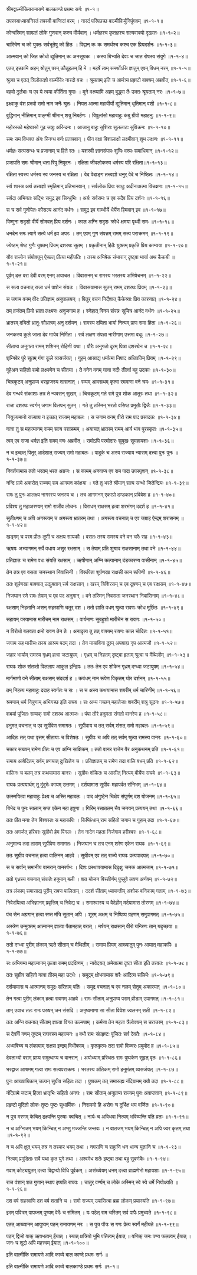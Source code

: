 श्रीमद्वाल्मीकियरामायणे बालकाण्डे प्रथमः सर्गः ॥१-१॥

तपस्स्वाध्यायनिरतं तपस्वी वाग्विदां वरम् ।
नारदं परिपप्रच्छ वाल्मीकिर्मुनिपुंगवम् ॥१-१-१॥

कोन्वस्मिन् साम्प्रतं लोके गुणवान् कश्च वीर्यवान् ।
धर्मज्ञश्च कृतज्ञश्च सत्यवाक्यो दृढव्रतः ॥१-१-२॥

चारित्रेण च को युक्तः सर्वभूतेषु को हितः ।
विद्वान् कः कः समर्थश्च कश्च एक प्रियदर्शनः ॥१-१-३॥

आत्मवान् को जित क्रोधो द्युतिमान् कः अनसूयकः ।
कस्य बिभ्यति देवाः च जात रोषस्य संयुगे ॥१-१-४॥

एतत् इच्छामि अहम् श्रोतुम् परम् कौतूहलम् हि मे ।
महर्षे त्वम् समर्थोऽसि ज्ञातुम् एवम् विधम् नरम् ॥१-१-५॥

श्रुत्वा च एतत् त्रिलोकज्ञो वाल्मीकेः नारदो वचः ।
श्रूयताम् इति च आमंत्र्य प्रहृष्टो वाक्यम् अब्रवीत् ॥१-१-६॥

बहवो दुर्लभाः च एव ये त्वया कीर्तिता गुणाः ।
मुने वक्ष्ष्यामि अहम् बुद्ध्वा तैः उक्तः श्रूयताम् नरः ॥१-१-७॥

इक्ष्वाकु वंश प्रभवो रामो नाम जनैः श्रुतः ।
नियत आत्मा महावीर्यो द्युतिमान् धृतिमान् वशी ॥१-१-८॥

बुद्धिमान् नीतिमान् वाङ्ग्मी श्रीमान् शत्रु निबर्हणः ।
विपुलांसो महाबाहुः कंबु ग्रीवो महाहनुः ॥१-१-९॥

महोरस्को महेष्वासो गूढ जत्रुः अरिन्दमः ।
आजानु बाहुः सुशिराः सुललाटः सुविक्रमः ॥१-१-१०॥

समः सम विभक्त अंगः स्निग्ध वर्णः प्रतापवान् ।
पीन वक्षा विशालाक्षो लक्ष्मीवान् शुभ लक्षणः ॥१-१-११॥

धर्मज्ञः सत्यसन्धः च प्रजानाम् च हिते रतः ।
यशस्वी ज्ञानसंपन्नः शुचिः वश्यः समाधिमान् ॥१-१-१२॥

प्रजापति समः श्रीमान् धता रिपु निषूदनः ।
रक्षिता जीवलोकस्य धर्मस्य परि रक्षिता॥१-१-१३॥

रक्षिता स्वस्य धर्मस्य स्व जनस्य च रक्षिता ।
वेद वेदाङ्ग तत्त्वज्ञो धनुर् वेदे च निष्ठितः ॥१-१-१४॥

सर्व शास्त्र अर्थ तत्त्वज्ञो स्मृतिमान् प्रतिभानवान् ।
सर्वलोक प्रियः साधुः अदीनाअत्मा विचक्षणः ॥१-१-१५॥

सर्वदा अभिगतः सद्भिः समुद्र इव सिन्धुभिः ।
अर्यः सर्वसमः च एव सदैव प्रिय दर्शनः ॥१-१-१६॥

स च सर्व गुणोपेतः कौसल्य आनंद वर्धनः ।
समुद्र इव गाम्भीर्ये धैर्येण हिमवान् इव ॥१-१-१७॥

विष्णुना सदृशो वीर्ये सोमवत् प्रिय दर्शनः ।
काल अग्नि सदृशः क्रोधे क्षमया पृथ्वी समः ॥१-१-१८॥

धनदेन समः त्यागे सत्ये धर्म इव अपरः ।
तम् एवम् गुण संपन्नम् रामम् सत्य पराक्रमम् ॥१-१-१९॥

ज्येष्टम् श्रेष्ट गुणैः युक्तम् प्रियम् दशरथः सुतम् ।
प्रकृतीनाम् हितैः युक्तम् प्रकृति प्रिय काम्यया ॥१-१-२०॥

यौव राज्येन संयोक्तुम् ऐच्छत् प्रीत्या महीपतिः ।
तस्य अभिषेक संभारान् दृष्ट्वा भार्या अथ कैकयी ॥१-१-२१॥

पूर्वम् दत्त वरा देवी वरम् एनम् अयाचत ।
विवासनम् च रामस्य भरतस्य अभिषेचनम् ॥१-१-२२॥

स सत्य वचनात् राजा धर्म पाशेन संयतः ।
विवासयामास सुतम् रामम् दशरथः प्रियम् ॥१-१-२३॥

स जगाम वनम् वीरः प्रतिज्ञाम् अनुपालयन् ।
पितुर् वचन निर्देशात् कैकेय्याः प्रिय कारणात् ॥१-१-२४॥

तम् व्रजंतम् प्रियो भ्राता लक्ष्मणः अनुजगाम ह ।
स्नेहात् विनय संपन्नः सुमित्र आनंद वर्धनः ॥१-१-२५॥

भ्रातरम् दयितो भ्रातुः सौभ्रात्रम् अनु दर्शयन् ।
रामस्य दयिता भार्या नित्यम् प्राण समा हिता ॥१-१-२६॥

जनकस्य कुले जाता देव मायेव निर्मिता ।
सर्व लक्षण संपन्ना नारीणाम् उत्तमा वधूः ॥१-१-२७॥

सीताप्य अनुगता रामम् शशिनम् रोहिणी यथा ।
पौरैः अनुगतो दूरम् पित्रा दशरथेन च ॥१-१-२८॥

शृन्गिबेर पुरे सूतम् गंगा कूले व्यसर्जयत् ।
गुहम् आसाद्य धर्मात्मा निषाद अधिपतिम् प्रियम् ॥१-१-२९॥

गुहेअन सहितो रामो लक्ष्मणेन च सीतया ।
ते वनेन वनम् गत्वा नदीः तीर्त्वा बहु उदकाः ॥१-१-३०॥

चित्रकूटम् अनुप्राप्य भरद्वाजस्य शासनात् ।
रम्यम् आवसथम् कृत्वा रममाणा वने त्रयः ॥१-१-३१॥

देव गन्धर्व संकाशाः तत्र ते न्यवसन् सुखम् ।
चित्रकूटम् गते रामे पुत्र शोक आतुरः तथा ॥१-१-३२॥

राजा दशरथः स्वर्गम् जगाम विलपन् सुतम् ।
गते तु तस्मिन् भरतो वसिष्ठ प्रमुखैः द्विजैः ॥१-१-३३॥

नियुज्यमानो राज्याय न इच्छत् राज्यम् महाबलः ।
स जगाम वनम् वीरो राम पाद प्रसादकः ॥१-१-३४॥

गत्वा तु स महात्मानम् रामम् सत्य पराक्रमम् ।
अयाचत् भ्रातरम् रामम् आर्य भाव पुरस्कृतः ॥१-१-३५॥

त्वम् एव राजा धर्मज्ञ इति रामम् वचः अब्रवीत् ।
रामोऽपि परमोदारः सुमुखः सुमहायशाः ॥१-१-३६॥

न च इच्छत् पितुर् आदेशात् राज्यम् रामो महाबलः ।
पादुके च अस्य राज्याय न्यासम् दत्त्वा पुनः पुनः ॥१-१-३७॥

निवर्तयामास ततो भरतम् भरत अग्रजः ।
स कामम् अनवाप्य एव राम पादा उपस्पृशन् ॥१-१-३८॥

नन्दि ग्रामे अकरोत् राज्यम् राम आगमन कांक्षया ।
गते तु भरते श्रीमान् सत्य सन्धो जितेन्द्रियः ॥१-१-३९॥

रामः तु पुनः आलक्ष्य नागरस्य जनस्य च ।
तत्र आगमनम् एकाग्रो दण्डकान् प्रविवेश ह ॥१-१-४०॥

प्रविश्य तु महाअरण्यम् रामो राजीव लोचनः ।
विराधम् राक्षसम् हत्वा शरभंगम् ददर्श ह ॥१-१-४१॥

सुतीक्ष्णम् च अपि अगस्त्यम् च अगस्त्य भ्रातरम् तथा ।
अगस्त्य वचनात् च एव जग्राह ऐन्द्रम् शरासनम् ॥१-१-४२॥

खड्गम् च परम प्रीतः तूणी च अक्षय सायकौ ।
वसतः तस्य रामस्य वने वन चरैः सह ॥१-१-४३॥

ऋषयः अभ्यागमन् सर्वे वधाय असुर रक्षसाम् ।
स तेषाम् प्रति शुश्राव राक्षसानाम् तथा वने ॥१-१-४४॥

प्रतिज्ञातः च रामेण वधः संयति रक्षसाम् ।
ऋषीणाम् अग्नि कल्पानाम् दंडकारण्य वासीनाम् ॥१-१-४५॥

तेन तत्र एव वसता जनस्थान निवासिनी ।
विरूपिता शूर्पणखा राक्षसी काम रूपिणी ॥१-१-४६॥

ततः शूर्पणखा वाक्यात् उद्युक्तान् सर्व राक्षसान् ।
खरम् त्रिशिरसम् च एव दूषणम् च एव राक्षसम् ॥१-१-४७॥

निजघान रणे रामः तेषाम् च एव पद अनुगान् ।
वने तस्मिन् निवसता जनस्थान निवासिनाम् ॥१-१-४८॥

रक्षसाम् निहतानि असन् सहस्राणि चतुर् दश ।
ततो ज्ञाति वधम् श्रुत्वा रावणः क्रोध मूर्छितः ॥१-१-४९॥

सहायम् वरयामास मारीचम् नाम राक्षसम् ।
वार्यमाणः सुबहुशो मारीचेन स रावणः ॥१-१-५०॥

न विरोधो बलवता क्षमो रावण तेन ते ।
अनादृत्य तु तत् वाक्यम् रावणः काल चोदितः ॥१-१-५१॥

जगाम सह मारीचः तस्य आश्रम पदम् तदा ।
तेन मायाविना दूरम् अपवाह्य नृप आत्मजौ ॥१-१-५२॥

जहार भार्याम् रामस्य गृध्रम् हत्वा जटायुषम् ।
गृध्रम् च निहतम् दृष्ट्वा हृताम् श्रुत्वा च मैथिलीम् ॥१-१-५३॥

राघवः शोक संतप्तो विललाप आकुल इन्द्रियः ।
ततः तेन एव शोकेन गृध्रम् दग्ध्वा जटायुषम् ॥१-१-५४॥

मार्गमाणो वने सीताम् राक्षसम् संददर्श ह ।
कबंधम् नाम रूपेण विकृतम् घोर दर्शनम् ॥१-१-५५॥

तम् निहत्य महाबाहुः ददाह स्वर्गतः च सः ।
स च अस्य कथयामास शबरीम् धर्म चारिणीम् ॥१-१-५६॥

श्रमणाम् धर्म निपुणाम् अभिगच्छ इति राघव ।
सः अभ्य गच्छन् महातेजाः शबरीम् शत्रु सूदनः ॥१-१-५७॥

शबर्या पूजितः सम्यक् रामो दशरथ आत्मजः ।
पंपा तीरे हनुमता संगतो वानरेण ह ॥१-१-५८॥

हनुमत् वचनात् च एव सुग्रीवेण समागतः ।
सुग्रीवाय च तत् सर्वम् शंसत् रामो महाबलः ॥१-१-५९॥

आदितः तत् यथा वृत्तम् सीतायाः च विशेषतः ।
सुग्रीवः च अपि तत् सर्वम् श्रुत्वा रामस्य वानरः ॥१-१-६०॥

चकार सख्यम् रामेण प्रीतः च एव अग्नि साक्षिकम् ।
ततो वानर राजेन वैर अनुकथनम् प्रति ॥१-१-६१॥

रामाय आवेदितम् सर्वम् प्रणयात् दुःखितेन च ।
प्रतिज्ञातम् च रामेण तदा वालि वधम् प्रति ॥१-१-६२॥

वालिनः च बलम् तत्र कथयामास वानरः ।
सुग्रीवः शंकितः च आसीत् नित्यम् वीर्येण राघवे ॥१-१-६३॥

राघवः प्रत्ययार्थम् तु दुंदुभेः कायम् उत्तमम् ।
दर्शयामास सुग्रीवः महापर्वत संनिभम् ॥१-१-६४॥

उत्स्मयित्वा महाबाहुः प्रेक्ष्य च अस्ति महाबलः ।
पाद अंगुष्टेन चिक्षेप संपूर्णम् दश योजनम् ॥१-१-६५॥

बिभेद च पुनः सालान् सप्त एकेन महा इषुणा ।
गिरिम् रसातलम् चैव जनयन् प्रत्ययम् तथा ॥१-१-६६॥

ततः प्रीत मनाः तेन विश्वस्तः स महाकपिः ।
किष्किंधाम् राम सहितो जगाम च गुहाम् तदा ॥१-१-६७॥

ततः अगर्जत् हरिवरः सुग्रीवो हेम पिंगलः ।
तेन नादेन महता निर्जगाम हरीश्वरः ॥१-१-६८॥

अनुमान्य तदा ताराम् सुग्रीवेण समागतः ।
निजघान च तत्र एनम् शरेण एकेन राघवः ॥१-१-६९॥

ततः सुग्रीव वचनात् हत्वा वालिनम् आहवे ।
सुग्रीवम् एव तत् राज्ये राघवः प्रत्यपादयत् ॥१-१-७०॥

स च सर्वान् समानीय वानरान् वानरर्षभः ।
दिशः प्रस्थापयामास दिदृक्षुः जनक आत्मजाम् ॥१-१-७१॥

ततो गृध्रस्य वचनात् संपातेः हनुमान् बली ।
शत योजन विस्तीर्णम् पुप्लुवे लवण अर्णवम् ॥१-१-७२॥

तत्र लंकाम् समासाद्य पुरीम् रावण पालिताम् ।
ददर्श सीताम् ध्यायन्तीम् अशोक वनिकाम् गताम् ॥१-१-७३॥

निवेदयित्वा अभिज्ञानम् प्रवृत्तिम् च निवेद्य च ।
समाश्वास्य च वैदेहीम् मर्दयामास तोरणम् ॥१-१-७४॥

पंच सेन अग्रगान् हत्वा सप्त मंत्रि सुतान् अपि ।
शूरम् अक्षम् च निष्पिष्य ग्रहणम् समुपागमत् ॥१-१-७५॥

अस्त्रेण उन्मुक्तम् आत्मानम् ज्ञात्वा पैतामहात् वरात् ।
मर्षयन् राक्षसान् वीरो यन्त्रिणः तान् यदृच्छया ॥१-१-७६॥

ततो दग्ध्वा पुरीम् लंकाम् ऋते सीताम् च मैथिलीम् ।
रामाय प्रियम् आख्यातुम् पुनः आयात् महाकपिः ॥१-१-७७॥

सः अभिगम्य महात्मानम् कृत्वा रामम् प्रदक्षिणम् ।
न्यवेदयत् अमेयात्मा दृष्टा सीता इति तत्त्वतः ॥१-१-७८॥

ततः सुग्रीव सहितो गत्वा तीरम् महा उदधेः ।
समुद्रम् क्षोभयामास शरैः आदित्य सन्निभैः ॥१-१-७९॥

दर्शयामास च आत्मानम् समुद्रः सरिताम् पतिः ।
समुद्र वचनात् च एव नलम् सेतुम् अकारयत् ॥१-१-८०॥

तेन गत्वा पुरीम् लंकाम् हत्वा रावणम् आहवे ।
रामः सीताम् अनुप्राप्य पराम् व्रीडाम् उपागमत् ॥१-१-८१॥

ताम् उवाच ततः रामः परुषम् जन संसदि ।
अमृष्यमाणा सा सीता विवेश ज्वलनम् सती ॥१-१-८२॥

ततः अग्नि वचनात् सीताम् ज्ञात्वा विगत कल्मषाम् ।
कर्मणा तेन महता त्रैलोक्यम् स चराचरम् ॥१-१-८३॥

स देवर्षि गणम् तुष्टम् राघवस्य महात्मनः ॥
बभौ रामः संप्रहृष्टः पूजितः सर्व देवतैः ॥१-१-८४॥

अभ्यषिच्य च लंकायाम् राक्षस इन्द्रम् विभीषणम् ।
कृतकृत्यः तदा रामो विज्वरः प्रमुमोद ह ॥१-१-८५॥

देवताभ्यो वराम् प्राप्य समुत्थाप्य च वानरान् ।
अयोध्याम् प्रस्थितः रामः पुष्पकेण सुहृत् वृतः ॥१-१-८६॥

भरद्वाज आश्रमम् गत्वा रामः सत्यपराक्रमः ।
भरतस्य अंतिकम् रामो हनूमंतम् व्यसर्जयत् ॥१-१-८७॥

पुनः आख्यायिकाम् जल्पन् सुग्रीव सहितः तदा ।
पुष्पकम् तत् समारूह्य नंदिग्रामम् ययौ तदा ॥१-१-८८॥

नंदिग्रामे जटाम् हित्वा भ्रातृभिः सहितो अनघः ।
रामः सीताम् अनुप्राप्य राज्यम् पुनः अवाप्तवान् ॥१-१-८९॥

प्रहृष्टो मुदितो लोकः तुष्टः पुष्टः सुधार्मिकः ।
निरामयो हि अरोगः च दुर्भिक्ष भय वर्जितः ॥१-१-९०॥

न पुत्र मरणम् केचित् द्रक्ष्यन्ति पुरुषाः क्वचित् ।
नार्यः च अविधवा नित्यम् भविष्यन्ति पति व्रताः ॥१-१-९१॥

न च अग्निजम् भयम् किन्चित् न अप्सु मज्जन्ति जन्तवः ।
न वातजम् भयम् किन्चित् न अपि ज्वर कृतम् तथा ॥१-१-९२॥

न च अपि क्षुत् भयम् तत्र न तस्कर भयम् तथा ।
नगराणि च राष्ट्राणि धन धान्य युतानि च ॥१-१-९३॥

नित्यम् प्रमुदिताः सर्वे यथा कृत युगे तथा ।
अश्वमेध शतैः इष्ट्वा तथा बहु सुवर्णकैः ॥१-१-९४॥

गवाम् कोट्ययुतम् दत्त्वा विद्वभ्यो विधि पूर्वकम् ।
असंख्येयम् धनम् दत्त्वा ब्राह्मणेभो महायशाः ॥१-१-९५॥

राज वंशान् शत गुणान् स्थाप इष्यति राघवः ।
चातुर् वर्ण्यम् च लोके अस्मिन् स्वे स्वे धर्मे नियोक्ष्यति ॥१-१-९६॥

दश वर्ष सहस्राणि दश वर्ष शतानि च ।
रामो राज्यम् उपासित्वा ब्रह्म लोकम् प्रयास्यति ॥१-१-९७॥

इदम् पवित्रम् पापघ्नम् पुण्यम् वेदैः च संमितम् ।
यः पठेत् राम चरितम् सर्व पापैः प्रमुच्यते ॥१-१-९८॥

एतत् आख्यानम् आयुष्यम् पठन् रामायणम् नरः ।
स पुत्र पौत्रः स गणः प्रेत्य स्वर्गे महीयते ॥१-१-९९॥

पठन् द्विजो वाक् ऋषभत्वम् ईयात् ।
स्यात् क्षत्रियो भूमि पतित्वम् ईयात् ॥
वणिक् जनः पण्य फलत्वम् ईयात् ।
जनः च शूद्रो अपि महत्त्वम् ईयात् ॥१-१-१००॥

इति वाल्मीकि रामायणे आदि काव्ये बाल काण्दे प्रथमः सर्गः ॥

इति वाल्मीकि रामायणे आदि काव्ये बालकाण्डे प्रथमः सर्गः ॥१-१॥